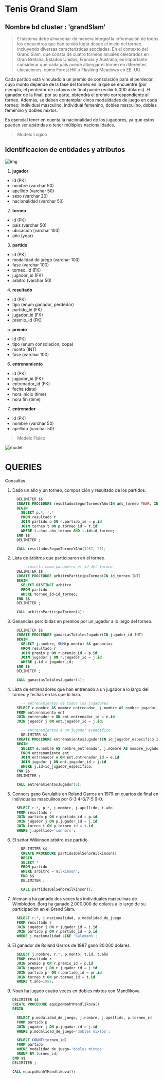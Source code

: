 # Tenis Grand Slam

## Nombre bd cluster : 'grandSlam'

> El sistema debe almacenar de manera integral la información de todos los encuentros que han tenido lugar desde el inicio del torneo, incluyendo diversas características asociadas. En el contexto del Grand Slam, que consta de cuatro torneos anuales celebrados en Gran Bretaña, Estados Unidos, Francia y Australia, es importante considerar que cada país puede albergar el torneo en diferentes ubicaciones, como Forest Hill o Flashing Meadows en EE. UU.

Cada partido está vinculado a un premio de consolación para el perdedor, cuyo monto depende de la fase del torneo en la que se encuentre (por ejemplo, el perdedor de octavos de final puede recibir 5,000 dólares). El ganador de la final, por su parte, obtendrá el premio correspondiente al torneo. Además, se deben contemplar cinco modalidades de juego en cada torneo: Individual masculino, individual femenino, dobles masculino, dobles femenino y dobles mixtos.

Es esencial tener en cuenta la nacionalidad de los jugadores, ya que estos pueden ser apátridas o tener múltiples nacionalidades.


> Modelo Lógico

## Identificacion de entidades y atributos

![img](unnamed.jpg)


1. **jugador**

- id (PK)
- nombre (varchar 50)
- apellido (varchar 50)
- sexo (varchar 20)
- nacionalidad (varchar 50)

2. **torneo**

- id (PK)
- pais (varchar 50)
- ubicacion (varchar 100)
- año (year)

3. **partido**

- id (PK)
- modalidad de juego (varchar 100)
- fase (varchar 100)
- torneo_id (FK)
- jugador_id (FK)
- arbitro (varchar 50)

4. **resultado**

- id (PK)
- tipo (enum ganador, perdedor)
- partido_id (FK)
- jugador_id (FK)
- premio_id (FK)

5. **premio**

- id (PK)
- tipo (enum consolacion, copa)
- monto (INT)
- fase (varchar 100)

6. **entrenamiento**

- id (PK)
- jugador_id (FK)
- entrenador_id (FK)
- fecha (date)
- hora inicio (time)
- hora fin (time)

7. **entrenador**

- id (PK)
- nombre (varchar 50)
- apellido (varchar 50)


> Modelo Físico

![model](unnnamed.jpg)

# QUERIES

Consultas


1. Dado un año y un torneo, composición y resultado de los partidos.

    ```sql
      DELIMITER $$
      CREATE PROCEDURE resultadosSegunTorneoYAño(IN año_torneo YEAR, IN id_torneo INT)
      BEGIN
        SELECT p.*, r.*
        FROM resultado r
        JOIN partido p ON r.partido_id = p.id
        JOIN torneo t ON p.torneo_id = t.id
        WHERE t.año= año_torneo AND t.id=id_torneo;
      END $$
      DELIMITER ;

      CALL resultadosSegunTorneoYAño(1987, 21);
    ```

2. Lista de árbitros que participaron en el torneo.

    ```sql
        -- inserta como parametro el id del torneo
      DELIMITER $$
      CREATE PROCEDURE arbitroParticipaTorneo(IN id_torneo INT)
      BEGIN
        SELECT DISTINCT arbitro
        FROM partido
        WHERE torneo_id=id_torneo;
      END $$
      DELIMITER ;

      CALL arbitroParticipaTorneo(4);
    ```

3. Ganancias percibidas en premios por un jugador a lo largo del torneo.

    ```sql
      DELIMITER $$
      CREATE PROCEDURE ganaciasTotalesJugador(IN jugador_id INT)
      BEGIN
        SELECT j.nombre, SUM(p.monto) AS ganancias
        FROM resultado r
        JOIN premio p ON r.premio_id = p.id
        JOIN jugador j ON r.jugador_id = j.id
        WHERE j.id = jugador_id;
      END $$
      DELIMITER ;

      CALL ganaciasTotalesJugador(4);
    ```

4. Lista de entrenadores que han entrenado a un jugador a lo largo del torneo y fechas en las que lo hizo.

    ```sql
        -- entrenamientos de todos los jugadores
      SELECT e.nombre AS nombre_entrenador, j.nombre AS nombre_jugador, ent.fecha AS fecha_entrenamiento
      FROM entrenamiento ent
      JOIN entrenador e ON ent.entrenador_id = e.id
      JOIN jugador j ON ent.jugador_id = j.id;

        -- entrenamientos a un jugador especifico
        DELIMITER $$
      CREATE PROCEDURE entrenamientosJugador(IN id_jugador_especifico INT)
      BEGIN
        SELECT e.nombre AS nombre_entrenador, j.nombre AS nombre_jugador, ent.fecha AS fecha_entrenamiento
        FROM entrenamiento ent
        JOIN entrenador e ON ent.entrenador_id = e.id
        JOIN jugador j ON ent.jugador_id = j.id
        WHERE j.id=id_jugador_especifico;
      END $$
      DELIMITER ;

      CALL entrenamientosJugador(2);
    ```

5. Connors gano Gerulaitis en Roland Garros en 1979 en cuartos de final en individuales masculinos por 6-3 4-6/7-5 6-0.

    ```sql
      SELECT r.*, p.*, j.nombre, j.apellido, t.año
      FROM resultado r
      JOIN partido p ON r.partido_id = p.id
      JOIN jugador j ON p.jugador_id = j.id
      JOIN torneo t ON p.torneo_id = t.id
      WHERE j.apellido='connors';
    ```

6. El señor Wilkinson arbitro ese partido.

    ```sql
        DELIMITER $$
        CREATE PROCEDURE partidosDelSeñorWilkinson()
        BEGIN
        SELECT *
        FROM partido
        WHERE arbitro ='Wilkinson';
        END $$
        DELIMITER ;

        CALL partidosDelSeñorWilkinson();
    ```

7. Alemania ha ganado dos veces las individuales masculinas de Wimbledon. Borg ha ganado 2.000.000 de dólares a lo largo de su participación en el Grand Slam.

    ```sql
      SELECT r.*, j.nacionalidad, p.modalidad_de_juego
      FROM resultado r
      JOIN jugador j ON r.jugador_id = j.id
      JOIN partido p ON r.partido_id = p.id
      WHERE j.nacionalidad LIKE '%aleman%';
    ```

8. El ganador de Roland Garros de 1987 ganó 20.000 dólares.

    ```sql
      SELECT j.nombre, r.*, p.monto, t.id, t.año
      FROM resultado r
      JOIN premio p ON r.premio_id = p.id
      JOIN jugador j ON r.jugador_id = j.id
      JOIN partido pr ON r.partido_id = pr.id
      JOIN torneo t ON pr.torneo_id = t.id
      WHERE t.año=1987;
    ```

9. Noah ha jugado cuatro veces en dobles mixtos con Mandlikova.

    ```sql
    DELIMITER $$
    CREATE PROCEDURE equipoNoahYMandlikova()
    BEGIN

      SELECT p.modalidad_de_juego, j.nombre, j.apellido, p.torneo_id
      FROM partido p
      JOIN jugador j ON p.jugador_id = j.id
      WHERE p.modalidad_de_juego='dobles mixtos';

      SELECT COUNT(torneo_id)
      FROM partido 
      WHERE modalidad_de_juego='dobles mixtos'
      GROUP BY torneo_id;
    END $$
    DELIMITER ;

    CALL equipoNoahYMandlikova();
    ```